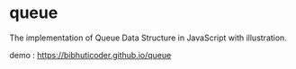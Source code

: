 # queue
The implementation of Queue Data Structure in JavaScript with illustration.

demo : https://bibhuticoder.github.io/queue
